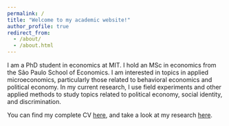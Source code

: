 ```yaml
---
permalink: /
title: "Welcome to my academic website!"
author_profile: true
redirect_from: 
  - /about/
  - /about.html
---
```


I am a PhD student in economics at MIT. I hold an MSc in economics from the São Paulo School of Economics. I am interested in topics in applied microeconomics, particularly those related to behavioral economics and political economy. In my current research, I use field experiments and other applied methods to study topics related to political economy, social identity, and discrimination.

You can find my complete CV [here](/cv), and take a look at my research [here](/research).